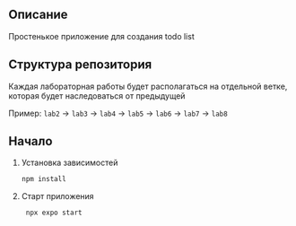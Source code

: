 ## Описание

Простенькое приложение для создания todo list

## Структура репозитория

Каждая лабораторная работы будет располагаться на отдельной ветке, которая будет наследоваться от предыдущей

Пример: `lab2` -> `lab3` -> `lab4` -> `lab5` -> `lab6` -> `lab7` -> `lab8`

## Начало

1. Установка зависимостей

   ```bash
   npm install
   ```

2. Старт приложения

   ```bash
    npx expo start
   ```